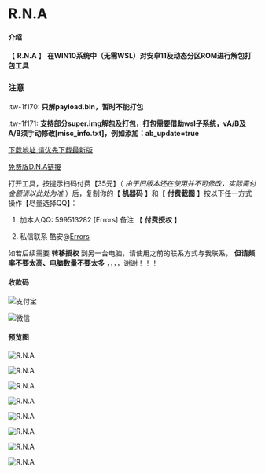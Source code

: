 #  **R.N.A** 

#### 介绍

【 **R.N.A** 】
 **在WIN10系统中（无需WSL）对安卓11及动态分区ROM进行解包打包工具** 

### 注意

 :tw-1f170: **只解payload.bin，暂时不能打包** 

 :tw-1f171: **支持部分super.img解包及打包，打包需要借助wsl子系统，vA/B及A/B须手动修改[misc_info.txt]，例如添加：ab_update=true** 





[下载地址 请优先下载最新版](https://gitee.com/sharpeter/rna/releases)

[免费版D.N.A链接](https://gitee.com/sharpeter/DNA)




打开工具，按提示扫码付费【35元】（ _由于旧版本还在使用并不可修改，实际需付金额请以此处为准_ ）后，复制你的【 **机器码** 】和【 **付费截图** 】按以下任一方式操作【尽量选择QQ】：

1. 加本人QQ: 599513282  [Errors]    备注 【  **付费授权**  】

2. 私信联系 酷安@[Errors](http://www.coolapk.com/u/1403335)


如若后续需要 **转移授权** 到另一台电脑，请使用之前的联系方式与我联系， **但请频率不要太高、电脑数量不要太多** ，，，，谢谢！！！



#### 收款码

![支付宝](https://gitee.com/sharpeter/rna/raw/master/donate/Alipay-35.jpg)


![微信](https://gitee.com/sharpeter/rna/raw/master/donate/Wechat-35.png)


#### 预览图

![R.N.A](https://gitee.com/sharpeter/rna/raw/master/views/view_a.png)

![R.N.A](https://gitee.com/sharpeter/rna/raw/master/views/view_b.png)

![R.N.A](https://gitee.com/sharpeter/rna/raw/master/views/view_c.png)

![R.N.A](https://gitee.com/sharpeter/rna/raw/master/views/view_d.png)

![R.N.A](https://gitee.com/sharpeter/rna/raw/master/views/view_e.png)

![R.N.A](https://gitee.com/sharpeter/rna/raw/master/views/view_f.png)

![R.N.A](https://gitee.com/sharpeter/rna/raw/master/views/1.png)

![R.N.A](https://gitee.com/sharpeter/rna/raw/master/views/2.png)